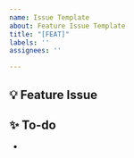 ```yaml
---
name: Issue Template
about: Feature Issue Template
title: "[FEAT]"
labels: ''
assignees: ''

---
```


## 💡 Feature Issue
<!-- 관련 이슈에 대해 설명해주세요. -->

## ✨  To-do
<!-- 해야 할 일들을 적어주세요. -->
-
